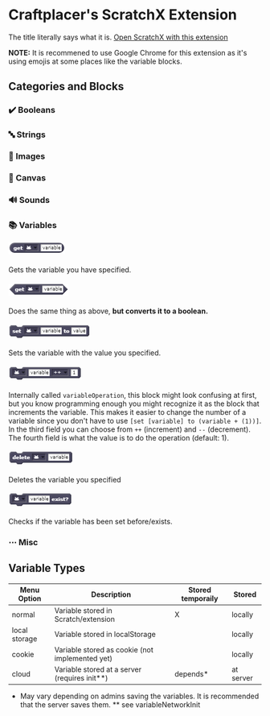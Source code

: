 # Craftplacer's ScratchX Extension
The title literally says what it is.
[Open ScratchX with this extension](http://scratchx.org/?url=https://craftplacer.github.io/ScratchExtension/extension.js)

**NOTE:** It is recommened to use Google Chrome for this extension as it's using emojis at some places like the variable blocks.

## Categories and Blocks

### ✔️ Booleans

### 🔤 Strings

### 🎨 Images

### 🎨 Canvas

### 🔊 Sounds

### 📚 Variables

#### ![variableGet](/scratchblocks/variableGet.png?raw=true)
Gets the variable you have specified.

#### ![variableGetBoolean](/scratchblocks/variableGetBoolean.png?raw=true)
Does the same thing as above, **but converts it to a boolean.**

#### ![variableSet](/scratchblocks/variableSet.png?raw=true)
Sets the variable with the value you specified.

#### ![variableOperation](/scratchblocks/variableOperation.png?raw=true)
Internally called `variableOperation`, this block might look confusing at first, but you know programming enough you might recognize it as the block that increments the variable.
This makes it easier to change the number of a variable since you don't have to use `[set [variable] to (variable + (1))]`. 
In the third field you can choose from `++` (increment) and `--` (decrement). The fourth field is what the value is to do the operation (default: 1).

#### ![variableDelete](/scratchblocks/variableDelete.png?raw=true)
Deletes the variable you specified

#### ![variableExists](/scratchblocks/variableExists.png?raw=true)
Checks if the variable has been set before/exists.

### ⋯ Misc

## Variable Types

| Menu Option   | Description                                     | Stored temporaily | Stored     |
|---------------|-------------------------------------------------|-------------------|------------|
| normal        | Variable stored in Scratch/extension            | X                 | locally    |
| local storage | Variable stored in localStorage                 |                   | locally    |
| cookie        | Variable stored as cookie (not implemented yet) |                   | locally    |
| cloud         | Variable stored at a server (requires init**)   | depends*          | at server  |

* May vary depending on admins saving the variables. It is recommended that the server saves them.
** see variableNetworkInit
